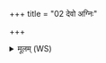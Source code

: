 +++
title = "02 देवो अग्निः"

+++
<details><summary>मूलम् (WS)</summary>

देवो अग्निः सङ्कसुको दिवस्पृष्ठान्यारुहत् ।  
मुच्यमानो निरंहसो मोह्यस्माङ् अशस्त्याः ॥ २ ॥
</details>